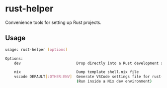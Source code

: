 # rust-helper

Convenience tools for setting up Rust projects.


## Usage

```bash
usage: rust-helper [options]

Options:
    dev                         Drop directly into a Rust development shell

    nix                         Dump template shell.nix file
    vscode DEFAULT[:OTHER:ENV]  Generate VSCode settings file for rust-analyzer
                                (Run inside a Nix dev environment)

```

